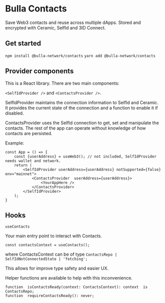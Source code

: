 # Bulla Contacts

  

Save Web3 contacts and reuse across multiple dApps. Stored and encrypted with Ceramic, SelfId and 3ID Connect.  

## Get started 

`npm install @bulla-network/contacts`
`yarn add @bulla-network/contacts`

## Provider components

  

This is a React library. There are two main components:

  

`<SelfIdProvider />` and `<ContactsProvider />`.

  

SelfIdProvider maintains the connection information to SelfId and Ceramic. It provides the current state of the connection and a function to enable it if disabled.

ContactsProvider uses the SelfId connection to get, set and manipulate the contacts. The rest of the app can operate without knowledge of how contacts are persisted.

Example:

```
const App = () => {
	const {userAddress} = useWeb3(); // not included, SelfIdProvider needs wallet and network.
	return (
		<SelfIdProvider userAddress={userAddress} notSupported={false} env="mainnet">
			<ContactsProvider  userAddress={userAddress}>
				<YourAppHere />
			</ContactsProvider>
		</SelfIdProvider>
	);
}
```
## Hooks

`useContacts`

Your main entry point to interact with Contacts. 
	
```
const contactsContext = useContacts();
```
where ContactsContext can be of type `ContactsRepo | SelfIdNotConnectedState | 'fetching';`

This allows for improve type safety and easier UX.

Helper functions are available to help with this inconvenience.

```
function  isContactsReady(context: ContactsContext): context  is  ContactsRepo;
function  requireContactsReady(): never;
```

